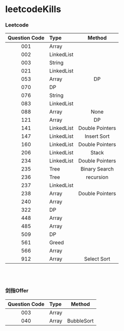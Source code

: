 # leetcodeKills
### Leetcode
|Question Code | Type  | Method |
|:---:|:---|:---:|
|001  |Array|  
|002  |LinkedList|  
|003  |String|  
|021  |LinkedList|  
|053  |Array| DP  
|070  |DP|  
|076  |String|  
|083  |LinkedList| 
|088  |Array| None  
|121  |Array| DP
|141  |LinkedList| Double Pointers
|147  |LinkedList| Insert Sort
|160  |LinkedList| Double Pointers
|206  |LinkedList| Stack  
|234  |LinkedList| Double Pointers
|235  |Tree| Binary Search
|236  |Tree| recursion
|237  |LinkedList| 
|238  |Array| Double Pointers  
|240  |Array|  
|322  |DP| 
|448  |Array| 
|485  |Array| 
|509  |DP|  
|561  |Greed|  
|566  |Array|  
|912  |Array| Select Sort



<br/>  
<br/>  

### 剑指Offer
|Question Code | Type  | Method |
|:---:|:---|:---:|
|003  |Array| 
|040  |Array| BubbleSort